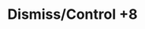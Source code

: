 ---
title: "Dismiss/Control +8"
canonical: "skill/dismiss-or-control-plus-8"
canonical_title: "Vampire Loresheet"
lists:
    - vampire-loresheet
tier: 3
min_type: "vampire-x/all"
osp_cost: 30
prerequisites: ["None"]
ladder: "dismiss-or-control"
---